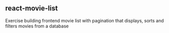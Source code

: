 ## react-movie-list

Exercise building frontend movie list with pagination that displays, sorts and filters movies from a database